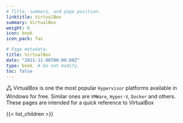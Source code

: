 ```yaml
---
# Title, summary, and page position.
linktitle: VirtualBox
summary: VirtualBox
weight: 6
icon: book
icon_pack: fas

# Page metadata.
title: VirtualBox
date: "2021-11-08T00:00:00Z"
type: book  # Do not modify.
toc: false
---
```


🖧 VirtualBox is one the most popular ```Hypervisor``` platforms available in Windows for free. Similar ones are ```VMWare```, ```Hyper-V```, ```Docker``` and others. These pages are intended for a quick reference to VirtualBox

{{< list_children >}}


